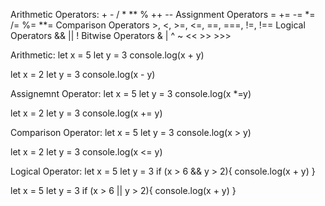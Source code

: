Arithmetic Operators: + - / * ** % ++ --
Assignment Operators = += -= *= /= %= **=
Comparison Operators >, <,  >=, <=, ==, ===, !=, !==
Logical Operators && || !
Bitwise Operators & | ^ ~ << >> >>>

Arithmetic:
let x = 5
let y = 3
console.log(x + y)

let x = 2
let y = 3
console.log(x - y)

Assignemnt Operator:
let x = 5
let y = 3
console.log(x *=y)

let x = 2
let y = 3
console.log(x += y)

Comparison Operator:
let x = 5
let y = 3
console.log(x > y)

let x = 2
let y = 3
console.log(x <= y)

Logical Operator:
let x = 5
let y = 3
if (x > 6 && y > 2){
    console.log(x + y)
}

let x = 5
let y = 3
if (x > 6 || y > 2){
    console.log(x + y)
}
